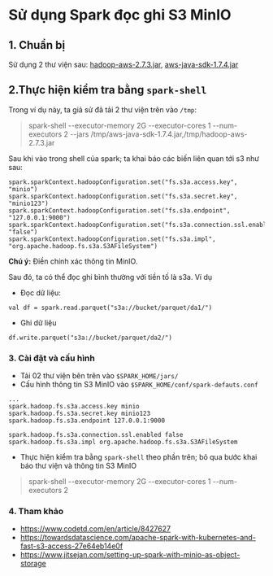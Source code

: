 # Sử dụng Spark đọc ghi S3 MinIO

## 1. Chuẩn bị

Sử dụng 2 thư viện sau: [hadoop-aws-2.7.3.jar](https://repo1.maven.org/maven2/org/apache/hadoop/hadoop-aws/2.7.3/), [aws-java-sdk-1.7.4.jar](https://repo1.maven.org/maven2/com/amazonaws/aws-java-sdk/1.7.4/)

## 2.Thực hiện kiểm tra bằng `spark-shell`

Trong ví dụ này, ta giả sử đã tải 2 thư viện trên vào `/tmp`:

> spark-shell --executor-memory 2G --executor-cores 1 --num-executors 2 --jars /tmp/aws-java-sdk-1.7.4.jar,/tmp/hadoop-aws-2.7.3.jar

Sau khi vào trong shell của spark; ta khai báo các biến liên quan tới s3 như sau:

```
spark.sparkContext.hadoopConfiguration.set("fs.s3a.access.key", "minio")
spark.sparkContext.hadoopConfiguration.set("fs.s3a.secret.key", "minio123")
spark.sparkContext.hadoopConfiguration.set("fs.s3a.endpoint", "127.0.0.1:9000")
spark.sparkContext.hadoopConfiguration.set("fs.s3a.connection.ssl.enabled", "false")
spark.sparkContext.hadoopConfiguration.set("fs.s3a.impl", "org.apache.hadoop.fs.s3a.S3AFileSystem")
```

**Chú ý:** Điền chính xác thông tin MinIO.

Sau đó, ta có thể đọc ghi bình thường với tiền tố là s3a. Ví dụ

- Đọc dữ liệu:

```
val df = spark.read.parquet("s3a://bucket/parquet/da1/")
```

- Ghi dữ liệu

```
df.write.parquet("s3a://bucket/parquet/da2/")
```

### 3. Cài đặt và cấu hình

- Tải 02 thư viện bên trên vào `$SPARK_HOME/jars/`
- Cấu hình thông tin S3 MinIO vào `$SPARK_HOME/conf/spark-defauts.conf`

```
...
spark.hadoop.fs.s3a.access.key minio
spark.hadoop.fs.s3a.secret.key minio123
spark.hadoop.fs.s3a.endpoint 127.0.0.1:9000

spark.hadoop.fs.s3a.connection.ssl.enabled false
spark.hadoop.fs.s3a.impl org.apache.hadoop.fs.s3a.S3AFileSystem
```
- Thực hiện kiểm tra bằng `spark-shell` theo phần trên; bỏ qua bước khai báo thư viện và thông tin S3 MinIO

> spark-shell --executor-memory 2G --executor-cores 1 --num-executors 2


### 4. Tham khảo
- https://www.codetd.com/en/article/8427627
- https://towardsdatascience.com/apache-spark-with-kubernetes-and-fast-s3-access-27e64eb14e0f
- https://www.jitsejan.com/setting-up-spark-with-minio-as-object-storage
